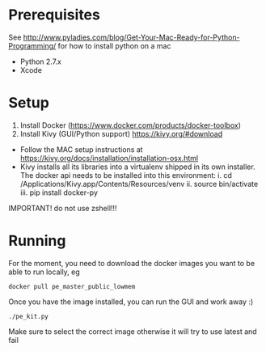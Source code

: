 # Prerequisites
See http://www.pyladies.com/blog/Get-Your-Mac-Ready-for-Python-Programming/ for
how to install python on a mac 
* Python 2.7.x
* Xcode 

# Setup
1.  Install Docker (https://www.docker.com/products/docker-toolbox)
2.  Install Kivy (GUI/Python support) https://kivy.org/#download
  * Follow the MAC setup instructions at https://kivy.org/docs/installation/installation-osx.html
  * Kivy installs all its libraries into a virtualenv shipped in its own 
    installer.  The docker api needs to be installed into this environment:
      i.    cd /Applications/Kivy.app/Contents/Resources/venv 
      ii.   source bin/activate
      iii.  pip install docker-py

IMPORTANT! do not use zshell!!!

# Running
For the moment, you need to download the docker images you want to be able to
run locally, eg

```
docker pull pe_master_public_lowmem
```

Once you have the image installed, you can run the GUI and work away :)
```
./pe_kit.py
```

Make sure to select the correct image otherwise it will try to use latest and
fail


